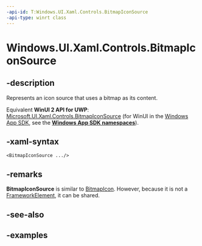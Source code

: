 ```yaml
---
-api-id: T:Windows.UI.Xaml.Controls.BitmapIconSource
-api-type: winrt class
---
```


<!-- Class syntax.
public class BitmapIconSource : IconSource, IconSource
-->

# Windows.UI.Xaml.Controls.BitmapIconSource

## -description

Represents an icon source that uses a bitmap as its content.

Equivalent **WinUI 2 API for UWP**: [Microsoft.UI.Xaml.Controls.BitmapIconSource](/windows/winui/api/microsoft.ui.xaml.controls.bitmapiconsource) (for WinUI in the [Windows App SDK](/windows/apps/windows-app-sdk/), see the **[Windows App SDK namespaces](/windows/windows-app-sdk/api/winrt/)**).

## -xaml-syntax

```xaml
<BitmapIconSource .../>
```

## -remarks

**BitmapIconSource** is similar to [BitmapIcon](bitmapicon.md). However, because it is not a [FrameworkElement](../windows.ui.xaml/frameworkelement.md), it can be shared.

## -see-also

## -examples

